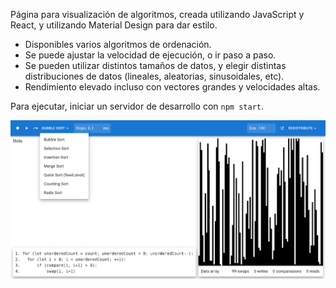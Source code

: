 Página para visualización de algoritmos, creada utilizando JavaScript y React, y utilizando Material Design para dar estilo.

* Disponibles varios algoritmos de ordenación.
* Se puede ajustar la velocidad de ejecución, o ir paso a paso.
* Se pueden utilizar distintos tamaños de datos, y elegir distintas distribuciones de datos (lineales, aleatorias, sinusoidales, etc).
* Rendimiento elevado incluso con vectores grandes y velocidades altas.

Para ejecutar, iniciar un servidor de desarrollo con `npm start`.

![](https://github.com/AndyBarcia/sorting-algorithm/blob/master/screnshoots/main.png?raw=True)


